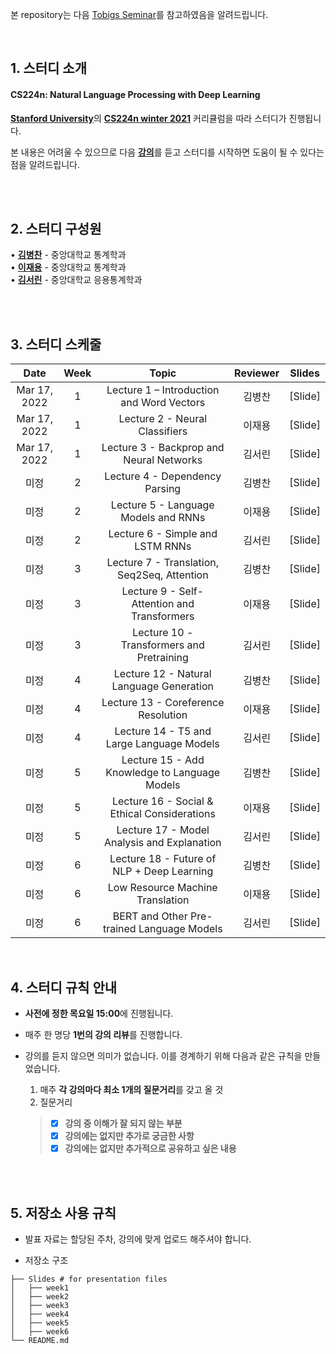 본 repository는 다음 [Tobigs Seminar](https://github.com/Tobigs-team/Text-Seminar-1314)를 참고하였음을 알려드립니다.
<br/>

<br>


## 1. 스터디 소개

#### CS224n: Natural Language Processing with Deep Learning
[**Stanford University**](https://web.stanford.edu/class/cs224n/index.html)의 [**CS224n winter 2021**](https://www.youtube.com/watch?v=rmVRLeJRkl4&list=PLoROMvodv4rOSH4v6133s9LFPRHjEmbmJ) 커리큘럼을 따라 스터디가 진행됩니다.  

본 내용은 어려울 수 있으므로 다음 [**강의**](https://www.boostcourse.org/ai331)를 듣고 스터디를 시작하면 도움이 될 수 있다는 점을 알려드립니다.  
<br/>

<br>

## 2. 스터디 구성원

• [**김병찬**](https://github.com/Vaycold) - 중앙대학교 통계학과  
• [**이재용**](https://github.com/jaeyonggy) - 중앙대학교 통계학과  
• [**김서린**](https://github.com/Seorin-Kim) - 중앙대학교 응용통계학과  
<br/>

<br>

## 3. 스터디 스케줄

|       Date       | Week | Topic | Reviewer | Slides |
|:----------------:|:------:|:----------------------------------------:|:----------:|:------:|
| Mar 17, 2022 | 1 | Lecture 1 – Introduction and Word Vectors | 김병찬 | [Slide]
| Mar 17, 2022 | 1 | Lecture 2 - Neural Classifiers | 이재용 | [Slide]
| Mar 17, 2022 | 1 | Lecture 3 - Backprop and Neural Networks | 김서린 | [Slide]
| 미정 | 2 | Lecture 4 - Dependency Parsing | 김병찬 | [Slide]
| 미정 | 2 | Lecture 5 - Language Models and RNNs | 이재용 | [Slide]
| 미정 | 2 | Lecture 6 - Simple and LSTM RNNs | 김서린 | [Slide]
| 미정 | 3 | Lecture 7 - Translation, Seq2Seq, Attention | 김병찬 | [Slide]
| 미정 | 3 | Lecture 9 - Self- Attention and Transformers | 이재용 | [Slide]
| 미정 | 3 | Lecture 10 - Transformers and Pretraining | 김서린 | [Slide]
| 미정 | 4 | Lecture 12 - Natural Language Generation | 김병찬 | [Slide]
| 미정 | 4 | Lecture 13 - Coreference Resolution | 이재용 | [Slide]
| 미정 | 4 | Lecture 14 - T5 and Large Language Models | 김서린 | [Slide]
| 미정 | 5 | Lecture 15 - Add Knowledge to Language Models| 김병찬 | [Slide]
| 미정 | 5 | Lecture 16 - Social & Ethical Considerations | 이재용 | [Slide]
| 미정 | 5 | Lecture 17 - Model Analysis and Explanation | 김서린 | [Slide]
| 미정 | 6 | Lecture 18 - Future of NLP + Deep Learning | 김병찬 | [Slide]
| 미정 | 6 | Low Resource Machine Translation | 이재용 | [Slide]
| 미정 | 6 | BERT and Other Pre-trained Language Models | 김서린 | [Slide]
<br>

## 4. 스터디 규칙 안내

- **사전에 정한 목요일 15:00**에 진행됩니다.

- 매주 한 명당 **1번의 강의 리뷰**를 진행합니다.  

- 강의를 듣지 않으면 의미가 없습니다. 이를 경계하기 위해 다음과 같은 규칙을 만들었습니다. 
    1. 매주 **각 강의마다 최소 1개의 질문거리**를 갖고 올 것
    2. 질문거리          
     >- [x] **강의 중 이해가 잘 되지 않는 부분**
     >- [x] **강의에는 없지만 추가로 궁금한 사항**
     >- [x] **강의에는 없지만 추가적으로 공유하고 싶은 내용**
<br/>

<br>

## 5. 저장소 사용 규칙

  - 발표 자료는 할당된 주차, 강의에 맞게 업로드 해주셔야 합니다.


- 저장소 구조

```
├── Slides # for presentation files
│   ├── week1
│   ├── week2
│   ├── week3
│   ├── week4
│   ├── week5
│   ├── week6
└── README.md
```

